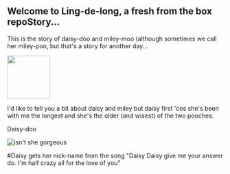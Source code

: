 ## Welcome to Ling-de-long, a fresh from the box repoStory...

This is the story of daisy-doo and miley-moo (although sometimes we call her miley-poo, but that's a story for another day...

<img src="images/DM1.png" width="100">

I'd like to tell you a bit about daisy and miley but daisy first 'cos she's been with me the longest and she's the older (and wisest) of the two pooches.

Daisy-doo

![isn't she gorgeous](images⁩/IMG_0560.jg)

#Daisy gets her nick-name from the song "Daisy Daisy give me your answer do. I'm half crazy all for the love of you"


```
